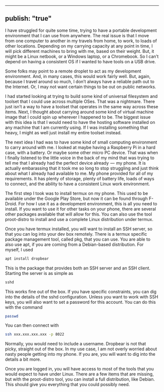 ---
publish: "true"
----

I have struggled for quite some time, trying to have a portable development environment that I can use from anywhere. The real issue is that I move from one computer to another in my travels from home, to work, to loads of other locations. Depending on my carrying capacity at any point in time, I will pick different machines to bring with me, based on their weight. But, it might be a Linux netbook, or a Windows laptop, or a Chromebook. So I can’t depend on having a consistent OS if I wanted to have tools on a USB drive.

Some folks may point to a remote droplet to act as my development environment. And, in many cases, this would work fairly well. But, again, because I travel around so much, I don’t always have a reliable path out to the Internet. Or, I may not want certain things to be out on public networks.

I had started looking at trying to build some kind of universal filesystem and toolset that I could use across multiple OSes. That was a nightmare. There just isn’t a way to have a toolset that operates in the same way across these items. Next, I thought about carrying around some kind of virtual machine image that I could spin up wherever I happened to be. The biggest issue with this idea is that I would need to have the hosting software installed on any machine that I am currently using. If I was installing something that heavy, I might as well just install my entire toolset instead.

The next idea I had was to have some kind of small computing environment to carry around with me. I looked at maybe having a Raspberry Pi in a hard case, with a battery. Or maybe some other micro PC device. That was when I finally listened to the little voice in the back of my mind that was trying to tell me that I already had the perfect device already  —  my phone. It is actually embarassing that it took me so long to stop struggling and just think about what I already had available to me. My phone provided for all of my requirements. It has plenty of storage, plenty of battery life, loads of ways to connect, and the ability to have a consistent Linux work environment.

The first step I took was to install termux on my phone. This used to be available under the Google Play Store, but now it can be found through F-Droid. For how I use it as a development environment, this is all you need to install. If you want to use it for other tasks on your phone, there are several other packages available that will allow for this. You can also use the tool proot-distro to install and use a complete Linux distribution under termux.

Once you have termux installed, you will want to install an SSH server, so that you can log into your dev box remotely. There is a termux specific package management tool, called pkg, that you can use. You are able to also use apt, if you are coming from a Debian-based distribution. For myself, I used
```bash
apt install dropbear
```
This is the package that provides both an SSH server and an SSH client. Starting the server is as simple as
```bash
sshd
```

This works fine out of the box. If you have specific constraints, you can dig into the details of the sshd configuration. Unless you want to work with SSH keys, you will also want to set a password for this account. You can do this with the command
```bash
passwd
```
You can then connect with
```bash
ssh xxx.xxx.xxx.xxx -p 8022
```

Normally, you would need to include a username. Dropbear is not that picky, straight out of the box. In my use case, I am not overly worried about nasty people getting into my phone. If you are, you will want to dig into the details a bit more.

Once you are logged in, you will have access to most of the tools that you would expect to have under Linux. There are a few items that are missing, but with the proot-distro tool, you can install a full distribution, like Debian. This should give you everything that you could possibly need.
